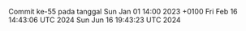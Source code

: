 Commit ke-55 pada tanggal Sun Jan 01 14:00 2023 +0100
Fri Feb 16 14:43:06 UTC 2024
Sun Jun 16 19:43:23 UTC 2024
